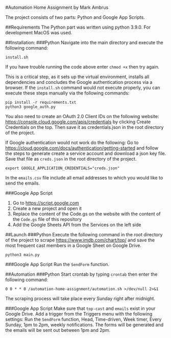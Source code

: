 #Automation Home Assignment by Mark Ambrus

The project consists of two parts: Python and Google App Scripts.

##Requirements
The Python part was written using python 3.9.0.
For development MacOS was used.

##Installation:
###Python
Navigate into the main directory and execute the following command:

```
install.sh
```

If you have trouble running the code above enter `chmod +x` then try
again.

This is a critical step, as it sets up the virtual environment, installs all
dependencies and concludes the Google authentication process via a browser.
If the `install.sh` command would not execute properly, you can execute these
steps manually via the following commands:

```source bin/activate
pip install -r requirements.txt
python3 google_auth.py
```

You also need to create an OAuth 2.0 Client IDs on the following website:
https://console.cloud.google.com/apis/credentials
by clicking Create Credentials on the top.
Then save it as credentials.json in the root directory of the project.

If Google authentication would not work do the following:
Go to https://cloud.google.com/docs/authentication/getting-started and follow
the steps to generate create a service account and download a json key file.
Save that file as `creds.json` in the root directory of the project.

```
export GOOGLE_APPLICATION_CREDENTIALS="creds.json"
```

In the `emails.csv` file include all email addresses to which you would like to
send the emails.

###Google App Script

1. Go to https://script.google.com
2. Create a new project and open it
3. Replace the content of the Code.gs on the website with the content of the
   `Code.gs` file of this repository
4. Add the Google Sheets API from the Services on the left side

##Launch
###Python
Execute the following command in the root directory of the project to scrape
https://www.imdb.com/chart/top/ and save the most frequent cast members in a
Google Sheet on Google Drive.

```
python3 main.py
```

###Google App Script
Run the `SendForm` function.

##Automation
###Python
Start crontab by typing `crontab` then enter the following command:

```
0 0 * * 0 /automation-home-assignment/automation.sh >/dev/null 2>&1
```

The scraping process will take place every Sunday right after midnight.

###Google App Script
Make sure that `top-cast` and `emails` exist in your Google Drive.
Add a trigger from the Triggers menu with the following settings: Run the
`SendForm` function, Head, Time-driven, Week timer, Every Sunday,
1pm to 2pm, weekly notifications. The forms will be generated and the emails
will be sent out between 1pm and 2pm.
